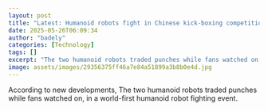 ```yaml
---
layout: post
title: "Latest: Humanoid robots fight in Chinese kick-boxing competition"
date: 2025-05-26T06:09:34
author: "badely"
categories: [Technology]
tags: []
excerpt: "The two humanoid robots traded punches while fans watched on, in a world-first humanoid robot fighting event."
image: assets/images/29356375ff46a7e84a51899a3b8b0e4d.jpg
---
```


According to new developments, The two humanoid robots traded punches while fans watched on, in a world-first humanoid robot fighting event.

